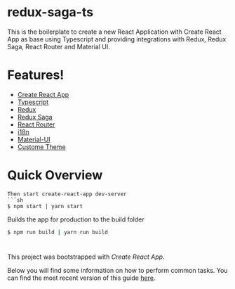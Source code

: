 # redux-saga-ts

This is the boilerplate to create a new React Application with Create React App as base using Typescript and providing integrations with Redux, Redux Saga, React Router and Material UI.

# Features!

  - [Create React App](https://github.com/facebook/create-react-app)
  - [Typescript](https://github.com/wmonk/create-react-app-typescript)
  - [Redux](https://redux.js.org/)
  - [Redux Saga](https://redux-saga.js.org/)
  - [React Router](https://reacttraining.com/react-router/web/guides/philosophy)
  - [i18n](https://ryandrewjohnson.github.io/react-localize-redux-docs/)
  - [Material-UI](https://material-ui.com/)
  - [Custome Theme](https://material-ui.com/customization/themes/)

#

# Quick Overview

```
Then start create-react-app dev-server
```sh
$ npm start | yarn start
```

Builds the app for production to the build folder
```sh
$ npm run build | yarn run build
```
#

 This project was bootstrapped with *Create React App*.

 Below you will find some information on how to perform common tasks. You can find the most recent version of this guide [here](https://github.com/facebook/create-react-app/blob/master/packages/react-scripts/template/README.md).
